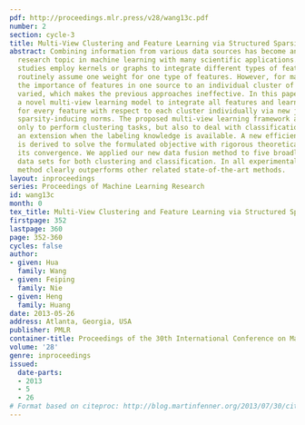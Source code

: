 ```yaml
---
pdf: http://proceedings.mlr.press/v28/wang13c.pdf
number: 2
section: cycle-3
title: Multi-View Clustering and Feature Learning via Structured Sparsity
abstract: Combining information from various data sources has become an important
  research topic in machine learning with many scientific applications. Most previous
  studies employ kernels or graphs to integrate different types of features, which
  routinely assume one weight for one type of features. However, for many problems,
  the importance of features in one source to an individual cluster of data can be
  varied, which makes the previous approaches ineffective. In this paper, we propose
  a novel multi-view learning model to integrate all features and learn the weight
  for every feature with respect to each cluster individually via new joint structured
  sparsity-inducing norms. The proposed multi-view learning framework allows us not
  only to perform clustering tasks, but also to deal with classification tasks by
  an extension when the labeling knowledge is available. A new efficient algorithm
  is derived to solve the formulated objective with rigorous theoretical proof on
  its convergence. We applied our new data fusion method to five broadly used multi-view
  data sets for both clustering and classification. In all experimental results, our
  method clearly outperforms other related state-of-the-art methods.
layout: inproceedings
series: Proceedings of Machine Learning Research
id: wang13c
month: 0
tex_title: Multi-View Clustering and Feature Learning via Structured Sparsity
firstpage: 352
lastpage: 360
page: 352-360
cycles: false
author:
- given: Hua
  family: Wang
- given: Feiping
  family: Nie
- given: Heng
  family: Huang
date: 2013-05-26
address: Atlanta, Georgia, USA
publisher: PMLR
container-title: Proceedings of the 30th International Conference on Machine Learning
volume: '28'
genre: inproceedings
issued:
  date-parts:
  - 2013
  - 5
  - 26
# Format based on citeproc: http://blog.martinfenner.org/2013/07/30/citeproc-yaml-for-bibliographies/
---
```

